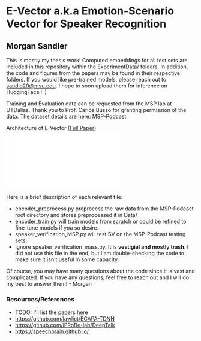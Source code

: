 # E-Vector a.k.a Emotion-Scenario Vector for Speaker Recognition 
## Morgan Sandler
This is mostly my thesis work! Computed embeddings for all test sets are included in this repository within the ExperimentData/ folders. In addition, the code and figures from the papers may be found in their respective folders. If you would like pre-trained models, please reach out to sandle20@msu.edu. I hope to soon upload them for inference on HuggingFace :-)

Training and Evaluation data can be requested from the MSP lab at UTDallas. Thank you to Prof. Carlos Busso for granting permission of the data. The dataset details are here: [MSP-Podcast](https://ecs.utdallas.edu/research/researchlabs/msp-lab/MSP-Podcast.html)

Architecture of E-Vector ([Full Paper](https://arxiv.org/abs/2305.07997))
![Architecture](Figures/EVectorArchitecture.pdf)

Here is a brief description of each relevant file:
- encoder_preprocess.py preprocess the raw data from the MSP-Podcast root directory and stores preprocessed it in Data/
- encoder_train.py will train models from scratch or could be refined to fine-tune models if you so desire.
- speaker_verification_MSP.py will test SV on the MSP-Podcast testing sets.
- Ignore speaker_verification_mass.py. It is **vestigial and mostly trash**. I did not use this file in the end, but I am double-checking the code to make sure it isn't useful in some capacity.

Of course, you may have many questions about the code since it is vast and complicated. If you have any questions, feel free to reach out and I will do my best to answer them! - Morgan


### Resources/References
- TODO: I'll list the papers here
- https://github.com/lawlict/ECAPA-TDNN
- https://github.com/iPRoBe-lab/DeepTalk
- https://speechbrain.github.io/
